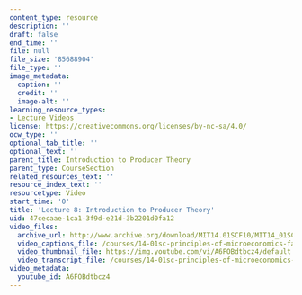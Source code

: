 ```yaml
---
content_type: resource
description: ''
draft: false
end_time: ''
file: null
file_size: '85688904'
file_type: ''
image_metadata:
  caption: ''
  credit: ''
  image-alt: ''
learning_resource_types:
- Lecture Videos
license: https://creativecommons.org/licenses/by-nc-sa/4.0/
ocw_type: ''
optional_tab_title: ''
optional_text: ''
parent_title: Introduction to Producer Theory
parent_type: CourseSection
related_resources_text: ''
resource_index_text: ''
resourcetype: Video
start_time: '0'
title: 'Lecture 8: Introduction to Producer Theory'
uid: 47cecaae-1ca1-3f9d-e21d-3b2201d0fa12
video_files:
  archive_url: http://www.archive.org/download/MIT14.01SCF10/MIT14_01SCF10_lec08_300k.mp4
  video_captions_file: /courses/14-01sc-principles-of-microeconomics-fall-2011/2e08bcfd3d1b5d4aa6cd3798ca175199_A6FOBdtbcz4.vtt
  video_thumbnail_file: https://img.youtube.com/vi/A6FOBdtbcz4/default.jpg
  video_transcript_file: /courses/14-01sc-principles-of-microeconomics-fall-2011/b4d472b677c80d0018ad69142f6cb7e0_A6FOBdtbcz4.pdf
video_metadata:
  youtube_id: A6FOBdtbcz4
---
```

